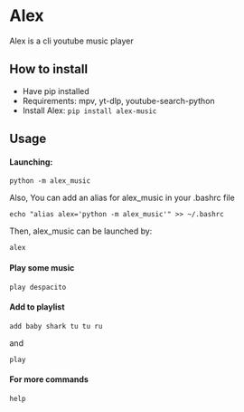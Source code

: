 # Alex
Alex is a cli youtube music player

## How to install
- Have pip installed
- Requirements: mpv, yt-dlp, youtube-search-python
- Install Alex: 
    `pip install alex-music`

## Usage
#### Launching:
```
python -m alex_music
```

Also,
You can add an alias for alex_music in your .bashrc file
```
echo "alias alex='python -m alex_music'" >> ~/.bashrc
```
Then, alex_music can be launched by:
```
alex
```

#### Play some music
```
play despacito
```

#### Add to playlist
```
add baby shark tu tu ru
```
and 
```
play
```

#### For more commands
```
help
```
